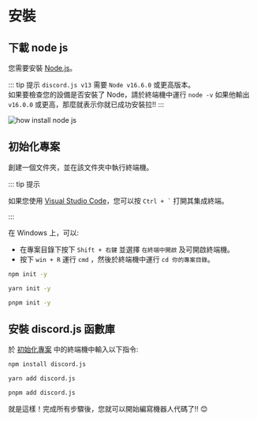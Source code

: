 <script setup>
import CodeGroup from '../../components/CodeGroup.vue'
</script>

# 安裝

## 下載 node js

您需要安裝 [Node.js](https://nodejs.org/zh-tw/)。

::: tip 提示
`discord.js v13` 需要 `Node v16.6.0` 或更高版本。
<br />
如果要檢查您的設備是否安裝了 Node，請於終端機中運行 `node -v` 如果他輸出 `v16.0.0` 或更高，那麼就表示你就已成功安裝拉!!
:::

![how install node js](/imgs/javascript/getting-started/nodejs-install-page.jpg)

<!-- TODO: 添加安裝細項 -->

## 初始化專案

創建一個文件夾，並在該文件夾中執行終端機。

::: tip 提示

如果您使用 [Visual Studio Code](https://code.visualstudio.com/)，您可以按 <code>Ctrl + `</code> 打開其集成終端。

:::

在 Windows 上，可以:

- 在專案目錄下按下 `Shift + 右鍵` 並選擇 `在終端中開啟` 及可開啟終端機。
- 按下 `win + R` 運行 `cmd` ，然後於終端機中運行 `cd 你的專案目錄`。

<CodeGroup>
<div title="npm" active>

```bash
npm init -y
```

</div>
<div title="yarn">

```bash
yarn init -y
```

</div>
<div title="pnpm">

```bash
pnpm init -y
```

</div>
</CodeGroup>

## 安裝 discord.js 函數庫

於 [初始化專案](./#初始化專案) 中的終端機中輸入以下指令:

<CodeGroup>
<div title="npm" active>

```bash
npm install discord.js
```

</div>
<div title="yarn">

```bash
yarn add discord.js
```

</div>
<div title="pnpm">

```bash
pnpm add discord.js
```

</div>

</CodeGroup>

就是這樣！完成所有步驟後，您就可以開始編寫機器人代碼了!! :blush:
